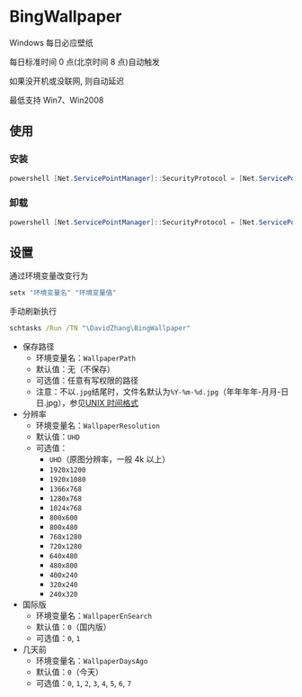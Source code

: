 # BingWallpaper

Windows 每日必应壁纸

每日标准时间 0 点(北京时间 8 点)自动触发

如果没开机或没联网, 则自动延迟

最低支持 Win7、Win2008

## 使用

### 安装

```ps1
powershell [Net.ServicePointManager]::SecurityProtocol = [Net.ServicePointManager]::SecurityProtocol -bor 3072; (New-Object Net.WebClient).DownloadString('https://raw.githubusercontent.com/DavidZhang73/BingWallpaper/main/install.ps1') | iex
```

### 卸载

```ps1
powershell [Net.ServicePointManager]::SecurityProtocol = [Net.ServicePointManager]::SecurityProtocol -bor 3072; (New-Object Net.WebClient).DownloadString('https://raw.githubusercontent.com/DavidZhang73/BingWallpaper/main/uninstall.ps1') | iex
```

## 设置

通过环境变量改变行为

```bat
setx "环境变量名" "环境变量值"
```

手动刷新执行

```bat
schtasks /Run /TN "\DavidZhang\BingWallpaper"
```

- 保存路径
  - 环境变量名：`WallpaperPath`
  - 默认值：无（不保存）
  - 可选值：任意有写权限的路径
  - 注意：不以`.jpg`结尾时，文件名默认为`%Y-%m-%d.jpg`（年年年年-月月-日日.jpg），参见[UNIX 时间格式](https://docs.microsoft.com/zh-cn/powershell/module/microsoft.powershell.utility/get-date#notes)
- 分辨率
  - 环境变量名：`WallpaperResolution`
  - 默认值：`UHD`
  - 可选值：
    - `UHD`（原图分辨率，一般 4k 以上）
    - `1920x1200`
    - `1920x1080`
    - `1366x768`
    - `1280x768`
    - `1024x768`
    - `800x600`
    - `800x480`
    - `768x1280`
    - `720x1280`
    - `640x480`
    - `480x800`
    - `400x240`
    - `320x240`
    - `240x320`
- 国际版
  - 环境变量名：`WallpaperEnSearch`
  - 默认值：`0`（国内版）
  - 可选值：`0`, `1`
- 几天前
  - 环境变量名：`WallpaperDaysAgo`
  - 默认值：`0`（今天）
  - 可选值：`0`, `1`, `2`, `3`, `4`, `5`, `6`, `7`
